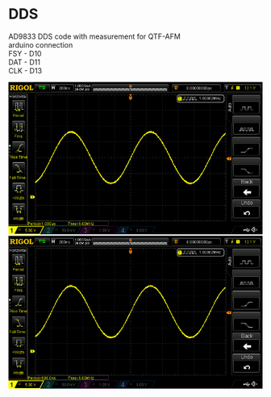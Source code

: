 # DDS
AD9833 DDS code with measurement for QTF-AFM
<br>
arduino connection <br>
FSY - D10 <br>
DAT - D11 <br>
CLK - D13 <br>

![](measurements/DS1Z_QuickPrint2.png)
![](measurements/DS1Z_QuickPrint1.png)
